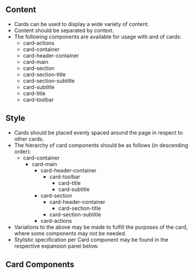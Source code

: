 
## Content
* Cards can be used to display a wide variety of content.
* Content should be separated by context.
* The following components are available for usage with and of cards:
    * card-actions
    * card-container
    * card-header-container
    * card-main
    * card-section
    * card-section-title
    * card-section-subtitle
    * card-subtitle
    * card-title
    * card-toolbar


## Style
* Cards should be placed evenly spaced around the page in respect to other cards.
* The hierarchy of card components should be as follows (in descending order):
    * card-container
        * card-main
            * card-header-container
                * card-toolbar
                    * card-title
                    * card-subtitle
            * card-section
                * card-header-container
                    * card-section-title
                * card-section-subtitle
            * card-actions
* Variations to the above may be made to fulfill the purposes of the card, where some components may not be needed.
* Stylistic specification per Card component may be found in the respective expansion panel below.


## Card Components